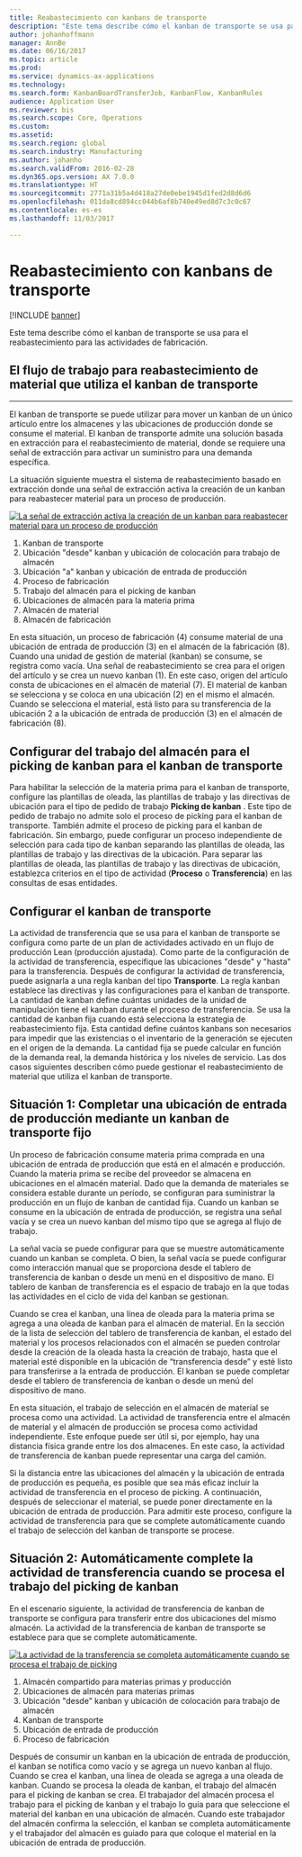 ```yaml
---
title: Reabastecimiento con kanbans de transporte
description: "Este tema describe cómo el kanban de transporte se usa para el reabastecimiento para las actividades de fabricación."
author: johanhoffmann
manager: AnnBe
ms.date: 06/16/2017
ms.topic: article
ms.prod: 
ms.service: dynamics-ax-applications
ms.technology: 
ms.search.form: KanbanBoardTransferJob, KanbanFlow, KanbanRules
audience: Application User
ms.reviewer: bis
ms.search.scope: Core, Operations
ms.custom: 
ms.assetid: 
ms.search.region: global
ms.search.industry: Manufacturing
ms.author: johanho
ms.search.validFrom: 2016-02-28
ms.dyn365.ops.version: AX 7.0.0
ms.translationtype: HT
ms.sourcegitcommit: 2771a31b5a4d418a27de0ebe1945d1fed2d8d6d6
ms.openlocfilehash: 011da8cd894cc044b6af8b740e49ed8d7c3c0c67
ms.contentlocale: es-es
ms.lasthandoff: 11/03/2017

---
```


# <a name="replenishment-with-withdrawal-kanbans"></a>Reabastecimiento con kanbans de transporte

[!INCLUDE [banner](../includes/banner.md)]

Este tema describe cómo el kanban de transporte se usa para el reabastecimiento para las actividades de fabricación.

## <a name="workflow-for-material-replenishment-that-uses-the-withdrawal-kanban"></a>El flujo de trabajo para reabastecimiento de material que utiliza el kanban de transporte
-------------------------------------------------------------------

El kanban de transporte se puede utilizar para mover un kanban de un único artículo entre los almacenes y las ubicaciones de producción donde se consume el material. El kanban de transporte admite una solución basada en extracción para el reabastecimiento de material, donde se requiere una señal de extracción para activar un suministro para una demanda específica. 

La situación siguiente muestra el sistema de reabastecimiento basado en extracción donde una señal de extracción activa la creación de un kanban para reabastecer material para un proceso de producción. 

[![La señal de extracción activa la creación de un kanban para reabastecer material para un proceso de producción](./media/material-replenishment-with-withdrawal-kanban.png)](./media/material-replenishment-with-withdrawal-kanban.png)

1.  Kanban de transporte
2.  Ubicación "desde" kanban y ubicación de colocación para trabajo de almacén
3.  Ubicación "a" kanban y ubicación de entrada de producción
4.  Proceso de fabricación
5.  Trabajo del almacén para el picking de kanban
6.  Ubicaciones de almacén para la materia prima
7.  Almacén de material
8.  Almacén de fabricación

En esta situación, un proceso de fabricación (4) consume material de una ubicación de entrada de producción (3) en el almacén de la fabricación (8). Cuando una unidad de gestión de material (kanban) se consume, se registra como vacía. Una señal de reabastecimiento se crea para el origen del artículo y se crea un nuevo kanban (1). En este caso, origen del artículo consta de ubicaciones en el almacén de material (7). El material de kanban se selecciona y se coloca en una ubicación (2) en el mismo el almacén. Cuando se selecciona el material, está listo para su transferencia de la ubicación 2 a la ubicación de entrada de producción (3) en el almacén de fabricación (8).

## <a name="configure-warehouse-work-for-kanban-picking-for-the-withdrawal-kanban"></a>Configurar del trabajo del almacén para el picking de kanban para el kanban de transporte

Para habilitar la selección de la materia prima para el kanban de transporte, configure las plantillas de oleada, las plantillas de trabajo y las directivas de ubicación para el tipo de pedido de trabajo **Picking de kanban** . Este tipo de pedido de trabajo no admite solo el proceso de picking para el kanban de transporte. También admite el proceso de picking para el kanban de fabricación. Sin embargo, puede configurar un proceso independiente de selección para cada tipo de kanban separando las plantillas de oleada, las plantillas de trabajo y las directivas de la ubicación. Para separar las plantillas de oleada, las plantillas de trabajo y las directivas de ubicación, establezca criterios en el tipo de actividad (**Proceso** o **Transferencia**) en las consultas de esas entidades.

## <a name="configure-the-withdrawal-kanban"></a>Configurar el kanban de transporte

La actividad de transferencia que se usa para el kanban de transporte se configura como parte de un plan de actividades activado en un flujo de producción Lean (producción ajustada). Como parte de la configuración de la actividad de transferencia, especifique las ubicaciones "desde" y "hasta" para la transferencia. Después de configurar la actividad de transferencia, puede asignarla a una regla kanban del tipo **Transporte**. La regla kanban establece las directivas y las configuraciones para el kanban de transporte. La cantidad de kanban define cuántas unidades de la unidad de manipulación tiene el kanban durante el proceso de transferencia. Se usa la cantidad de kanban fija cuando está selecciona la estrategia de reabastecimiento fija. Esta cantidad define cuántos kanbans son necesarios para impedir que las existencias o el inventario de la generación se ejecuten en el origen de la demanda. La cantidad fija se puede calcular en función de la demanda real, la demanda histórica y los niveles de servicio. Las dos casos siguientes describen cómo puede gestionar el reabastecimiento de material que utiliza el kanban de transporte.

## <a name="scenario-1-replenish-a-production-input-location-by-using-a-fixed-withdrawal-kanban"></a>Situación 1: Completar una ubicación de entrada de producción mediante un kanban de transporte fijo

Un proceso de fabricación consume materia prima comprada en una ubicación de entrada de producción que está en el almacén e producción. Cuando la materia prima se recibe del proveedor se almacena en ubicaciones en el almacén material. Dado que la demanda de materiales se considera estable durante un período, se configuran para suministrar la producción en un flujo de kanban de cantidad fija. Cuando un kanban se consume en la ubicación de entrada de producción, se registra una señal vacía y se crea un nuevo kanban del mismo tipo que se agrega al flujo de trabajo. 

La señal vacía se puede configurar para que se muestre automáticamente cuando un kanban se completa. O bien, la señal vacía se puede configurar como interacción manual que se proporciona desde el tablero de transferencia de kanban o desde un menú en el dispositivo de mano. El tablero de kanban de transferencia es el espacio de trabajo en la que todas las actividades en el ciclo de vida del kanban se gestionan. 

Cuando se crea el kanban, una línea de oleada para la materia prima se agrega a una oleada de kanban para el almacén de material. En la sección de la lista de selección del tablero de transferencia de kanban, el estado del material y los procesos relacionados con el almacén se pueden controlar desde la creación de la oleada hasta la creación de trabajo, hasta que el material esté disponible en la ubicación de “transferencia desde” y esté listo para transferirse a la entrada de producción. El kanban se puede completar desde el tablero de transferencia de kanban o desde un menú del dispositivo de mano. 

En esta situación, el trabajo de selección en el almacén de material se procesa como una actividad. La actividad de transferencia entre el almacén de material y el almacén de producción se procesa como actividad independiente. Este enfoque puede ser útil si, por ejemplo, hay una distancia física grande entre los dos almacenes. En este caso, la actividad de transferencia de kanban puede representar una carga del camión. 

Si la distancia entre las ubicaciones del almacén y la ubicación de entrada de producción es pequeña, es posible que sea más eficaz incluir la actividad de transferencia en el proceso de picking. A continuación, después de seleccionar el material, se puede poner directamente en la ubicación de entrada de producción. Para admitir este proceso, configure la actividad de transferencia para que se complete automáticamente cuando el trabajo de selección del kanban de transporte se procese.

## <a name="scenario-2-automatically-complete-the-transfer-activity-when-kanban-picking-work-is-processed"></a>Situación 2: Automáticamente complete la actividad de transferencia cuando se procesa el trabajo del picking de kanban

En el escenario siguiente, la actividad de transferencia de kanban de transporte se configura para transferir entre dos ubicaciones del mismo almacén. La actividad de la transferencia de kanban de transporte se establece para que se complete automáticamente. 

[![La actividad de la transferencia se completa automáticamente cuando se procesa el trabajo de picking](./media/transfer-activities-when-processing-kanban-picking.png)](./media/transfer-activities-when-processing-kanban-picking.png)

1.  Almacén compartido para materias primas y producción
2.  Ubicaciones de almacén para materias primas
3.  Ubicación "desde" kanban y ubicación de colocación para trabajo de almacén
4.  Kanban de transporte
5.  Ubicación de entrada de producción
6.  Proceso de fabricación

Después de consumir un kanban en la ubicación de entrada de producción, el kanban se notifica como vacío y se agrega un nuevo kanban al flujo. Cuando se crea el kanban, una línea de oleada se agrega a una oleada de kanban. Cuando se procesa la oleada de kanban, el trabajo del almacén para el picking de kanban se crea. El trabajador del almacén procesa el trabajo para el picking de kanban y el trabajo lo guía para que seleccione el material del kanban en una ubicación de almacén. Cuando este trabajador del almacén confirma la selección, el kanban se completa automáticamente y el trabajador del almacén es guiado para que coloque el material en la ubicación de entrada de producción.


